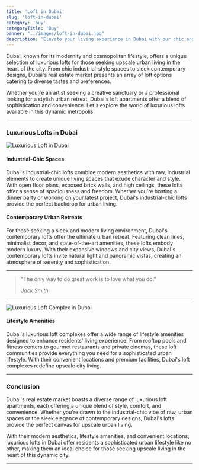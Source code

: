 ```yaml
---
title: 'Loft in Dubai'
slug: 'loft-in-dubai'
category: 'buy'
categoryTitle: 'Buy'
banner: "../images/loft-in-dubai.jpg"
description: 'Elevate your living experience in Dubai with our chic and contemporary loft spaces'
---
```


Dubai, known for its modernity and cosmopolitan lifestyle, offers a unique selection of luxurious lofts for those seeking upscale urban living in the heart of the city. From chic industrial-style spaces to sleek contemporary designs, Dubai's real estate market presents an array of loft options catering to diverse tastes and preferences.

Whether you're an artist seeking a creative sanctuary or a professional looking for a stylish urban retreat, Dubai's loft apartments offer a blend of sophistication and convenience. Let's explore the world of luxurious lofts available in this dynamic metropolis.

---

### Luxurious Lofts in Dubai

![Luxurious Loft in Dubai](https://images.pexels.com/photos/2603464/pexels-photo-2603464.jpeg?auto=compress&cs=tinysrgb&w=1260&h=750&dpr=1)

#### Industrial-Chic Spaces

Dubai's industrial-chic lofts combine modern aesthetics with raw, industrial elements to create unique living spaces that exude character and style. With open floor plans, exposed brick walls, and high ceilings, these lofts offer a sense of spaciousness and freedom. Whether you're hosting a dinner party or working on your latest project, Dubai's industrial-chic lofts provide the perfect backdrop for urban living.

#### Contemporary Urban Retreats

For those seeking a sleek and modern living environment, Dubai's contemporary lofts offer the ultimate urban retreat. Featuring clean lines, minimalist decor, and state-of-the-art amenities, these lofts embody modern luxury. With their expansive windows and city views, Dubai's contemporary lofts invite natural light and panoramic vistas, creating an atmosphere of serenity and sophistication.

---

> "The only way to do great work is to love what you do."
>
> *Jack Smith*

---

![Luxurious Loft Complex in Dubai](https://images.pexels.com/photos/3378916/pexels-photo-3378916.jpeg?auto=compress&cs=tinysrgb&w=1260&h=750&dpr=1)

#### Lifestyle Amenities

Dubai's luxurious loft complexes offer a wide range of lifestyle amenities designed to enhance residents' living experience. From rooftop pools and fitness centers to gourmet restaurants and private cinemas, these loft communities provide everything you need for a sophisticated urban lifestyle. With their convenient locations and premium facilities, Dubai's loft complexes redefine upscale city living.

---

### Conclusion

Dubai's real estate market boasts a diverse range of luxurious loft apartments, each offering a unique blend of style, comfort, and convenience. Whether you're drawn to the industrial-chic vibe of raw, urban spaces or the sleek elegance of contemporary designs, Dubai's lofts provide the perfect canvas for upscale urban living.

With their modern aesthetics, lifestyle amenities, and convenient locations, luxurious lofts in Dubai offer residents a sophisticated urban lifestyle like no other, making them an ideal choice for those seeking upscale living in the heart of this dynamic city.

---

